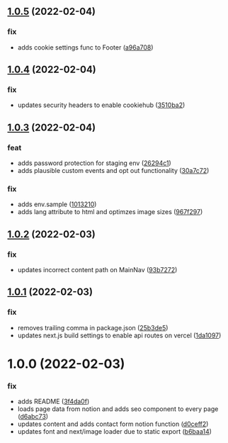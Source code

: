 ## [1.0.5](https://github.com/michlschmitt/portfolio-website/compare/1.0.4...1.0.5) (2022-02-04)


### fix

* adds cookie settings func to Footer ([a96a708](https://github.com/michlschmitt/portfolio-website/commit/a96a7084103159db49215a2c81a047e2444efd72))

## [1.0.4](https://github.com/michlschmitt/portfolio-website/compare/1.0.3...1.0.4) (2022-02-04)


### fix

* updates security headers to enable cookiehub ([3510ba2](https://github.com/michlschmitt/portfolio-website/commit/3510ba2b90ee3a43192875f0a59947448a3330f7))

## [1.0.3](https://github.com/michlschmitt/portfolio-website/compare/1.0.2...1.0.3) (2022-02-04)


### feat

* adds password protection for staging env ([26294c1](https://github.com/michlschmitt/portfolio-website/commit/26294c1e187564b76a2427ce79ed4d43f88a6e45))
* adds plausible custom events and opt out functionality ([30a7c72](https://github.com/michlschmitt/portfolio-website/commit/30a7c729d53695882a032fba4daad12be9738688))

### fix

* adds env.sample ([1013210](https://github.com/michlschmitt/portfolio-website/commit/10132106941bb8b1b54b6048efbd47bba6fcbd20))
* adds lang attribute to html and optimzes image sizes ([967f297](https://github.com/michlschmitt/portfolio-website/commit/967f29781c547f0c033630652b8ad442962dc3ce))

## [1.0.2](https://github.com/michlschmitt/portfolio-website/compare/1.0.1...1.0.2) (2022-02-03)


### fix

* updates incorrect content path on MainNav ([93b7272](https://github.com/michlschmitt/portfolio-website/commit/93b7272549b2e925678bfa8ec0902394e00af81b))

## [1.0.1](https://github.com/michlschmitt/portfolio-website/compare/1.0.0...1.0.1) (2022-02-03)


### fix

* removes trailing comma in package.json ([25b3de5](https://github.com/michlschmitt/portfolio-website/commit/25b3de5c186d2831190fcd2c3e07708abb372da0))
* updates next.js build settings to enable api routes on vercel ([1da1097](https://github.com/michlschmitt/portfolio-website/commit/1da1097e51c8326036c7f4174fc9238ad452df41))

# 1.0.0 (2022-02-03)


### fix

* adds README ([3f4da0f](https://github.com/michlschmitt/nextjs-website/commit/3f4da0f44c31ca5f421405ad21966d043f2d8797))
* loads page data from notion and adds seo component to every page ([d6abc73](https://github.com/michlschmitt/nextjs-website/commit/d6abc73cc8dbc8fe7dc49dedbbc3d3a571bf3b27))
* updates content and adds contact form notion function ([d0ceff2](https://github.com/michlschmitt/nextjs-website/commit/d0ceff2dff53a5d2bee8b121473ec0220f887f29))
* updates font and next/image loader due to static export ([b6baa14](https://github.com/michlschmitt/nextjs-website/commit/b6baa1435025f59fa813968d86bb3749cf522fa9))

